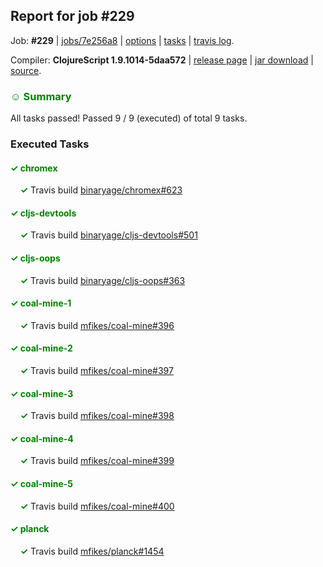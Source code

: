 ## Report for job #229

Job: **#229** | [jobs/7e256a8](https://github.com/cljs-oss/canary/commit/7e256a8dfaccefed44d7cf829fa662c8c9be4081) | [options](options.edn) | [tasks](tasks.edn) | [travis log](https://travis-ci.org/cljs-oss/canary/builds/333909385).

Compiler: **ClojureScript 1.9.1014-5daa572** | [release page](https://github.com/cljs-oss/canary/releases/tag/r1.9.1014-5daa572) | [jar download](https://github.com/cljs-oss/canary/releases/download/r1.9.1014-5daa572/clojurescript-1.9.1014-5daa572.jar) | [source](https://github.com/clojure/clojurescript/commit/5daa57293dc97f7d1a6abafb5aa977365e286d61).

### <b style='color:green'>☺ Summary</b>

All tasks passed! Passed 9 / 9 (executed) of total 9 tasks.

### Executed Tasks

#### <b style='color:green'>&#x2713; chromex</b>
&nbsp;&nbsp;&nbsp;&nbsp;<b style='color:green'>&#x2713;</b> Travis build [binaryage/chromex#623](https://travis-ci.org/binaryage/chromex/builds/333910937)<br>

#### <b style='color:green'>&#x2713; cljs-devtools</b>
&nbsp;&nbsp;&nbsp;&nbsp;<b style='color:green'>&#x2713;</b> Travis build [binaryage/cljs-devtools#501](https://travis-ci.org/binaryage/cljs-devtools/builds/333910916)<br>

#### <b style='color:green'>&#x2713; cljs-oops</b>
&nbsp;&nbsp;&nbsp;&nbsp;<b style='color:green'>&#x2713;</b> Travis build [binaryage/cljs-oops#363](https://travis-ci.org/binaryage/cljs-oops/builds/333910933)<br>

#### <b style='color:green'>&#x2713; coal-mine-1</b>
&nbsp;&nbsp;&nbsp;&nbsp;<b style='color:green'>&#x2713;</b> Travis build [mfikes/coal-mine#396](https://travis-ci.org/mfikes/coal-mine/builds/333910959)<br>

#### <b style='color:green'>&#x2713; coal-mine-2</b>
&nbsp;&nbsp;&nbsp;&nbsp;<b style='color:green'>&#x2713;</b> Travis build [mfikes/coal-mine#397](https://travis-ci.org/mfikes/coal-mine/builds/333910961)<br>

#### <b style='color:green'>&#x2713; coal-mine-3</b>
&nbsp;&nbsp;&nbsp;&nbsp;<b style='color:green'>&#x2713;</b> Travis build [mfikes/coal-mine#398](https://travis-ci.org/mfikes/coal-mine/builds/333910964)<br>

#### <b style='color:green'>&#x2713; coal-mine-4</b>
&nbsp;&nbsp;&nbsp;&nbsp;<b style='color:green'>&#x2713;</b> Travis build [mfikes/coal-mine#399](https://travis-ci.org/mfikes/coal-mine/builds/333910969)<br>

#### <b style='color:green'>&#x2713; coal-mine-5</b>
&nbsp;&nbsp;&nbsp;&nbsp;<b style='color:green'>&#x2713;</b> Travis build [mfikes/coal-mine#400](https://travis-ci.org/mfikes/coal-mine/builds/333910971)<br>

#### <b style='color:green'>&#x2713; planck</b>
&nbsp;&nbsp;&nbsp;&nbsp;<b style='color:green'>&#x2713;</b> Travis build [mfikes/planck#1454](https://travis-ci.org/mfikes/planck/builds/333910976)<br>